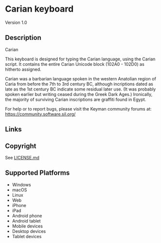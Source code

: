 Carian keyboard
==============

Version 1.0

Description
-----------
Carian

This keyboard is designed for typing the Carian language, using the Carian script. It contains the entire Carian Unicode block (102A0 - 102D0) as hitherto assigned.

Carian was a barbarian language spoken in the western Anatolian region of Caria from before the 7th to 3rd century BC, although incriptions dated as late as the 1st century BC indicate some residual later use. (It was probably spoken earlier but writing ceased during the Greek Dark Ages.) Ironically, the majority of surviving Carian inscriptions are graffiti found in Egypt.

For help or to report bugs, please visit the Keyman community forums at: https://community.software.sil.org/

Links
-----

Copyright
---------
See [LICENSE.md](LICENSE.md)

Supported Platforms
-------------------
 * Windows
 * macOS
 * Linux
 * Web
 * iPhone
 * iPad
 * Android phone
 * Android tablet
 * Mobile devices
 * Desktop devices
 * Tablet devices

